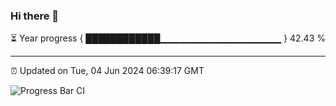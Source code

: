 ### Hi there 👋

⏳ Year progress { ████████████▁▁▁▁▁▁▁▁▁▁▁▁▁▁▁▁▁▁ } 42.43 %

---

⏰ Updated on Tue, 04 Jun 2024 06:39:17 GMT

![Progress Bar CI](https://github.com/IshwaranRudhara/GIT-ACTION/workflows/Progress%20Bar%20CI/badge.svg)
